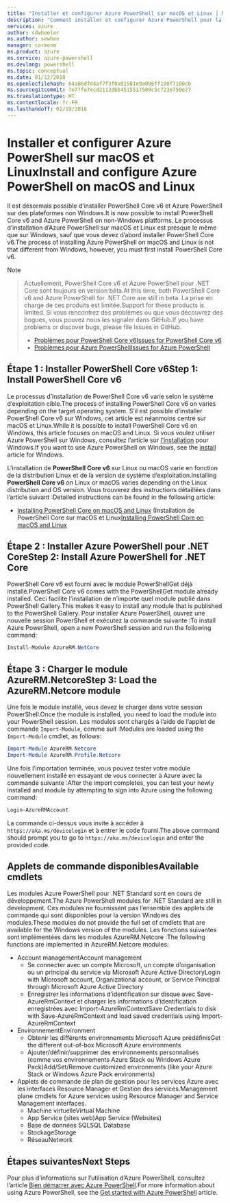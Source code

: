 ```yaml
---
title: "Installer et configurer Azure PowerShell sur macOS et Linux │ Microsoft Docs"
description: "Comment installer et configurer Azure PowerShell pour la première utilisation sur macOS et Linux."
services: azure
author: sdwheeler
ms.author: sewhee
manager: carmonm
ms.product: azure
ms.service: azure-powershell
ms.devlang: powershell
ms.topic: conceptual
ms.date: 01/12/2018
ms.openlocfilehash: 64a86dfd4af7f3f0a91501e9a096ff190f7100cb
ms.sourcegitcommit: 7e77fe7ecd2112d6b4515517509c5c723e750e27
ms.translationtype: HT
ms.contentlocale: fr-FR
ms.lasthandoff: 02/19/2018
---
```

# <a name="install-and-configure-azure-powershell-on-macos-and-linux"></a><span data-ttu-id="0b947-103">Installer et configurer Azure PowerShell sur macOS et Linux</span><span class="sxs-lookup"><span data-stu-id="0b947-103">Install and configure Azure PowerShell on macOS and Linux</span></span>

<span data-ttu-id="0b947-104">Il est désormais possible d’installer PowerShell Core v6 et Azure PowerShell sur des plateformes non Windows.</span><span class="sxs-lookup"><span data-stu-id="0b947-104">It is now possible to install PowerShell Core v6 and Azure PowerShell on non-Windows platforms.</span></span>
<span data-ttu-id="0b947-105">Le processus d’installation d’Azure PowerShell sur macOS et Linux est presque le même que sur Windows, sauf que vous devez d’abord installer PowerShell Core v6.</span><span class="sxs-lookup"><span data-stu-id="0b947-105">The process of installing Azure PowerShell on macOS and Linux is not that different from Windows, however, you must first install PowerShell Core v6.</span></span>

> [!NOTE]

> <span data-ttu-id="0b947-106">Actuellement, PowerShell Core v6 et Azure PowerShell pour .NET Core sont toujours en version bêta.</span><span class="sxs-lookup"><span data-stu-id="0b947-106">At this time, both PowerShell Core v6 and Azure PowerShell for .NET Core are still in beta.</span></span>
> <span data-ttu-id="0b947-107">La prise en charge de ces produits est limitée.</span><span class="sxs-lookup"><span data-stu-id="0b947-107">Support for these products is limited.</span></span> <span data-ttu-id="0b947-108">Si vous rencontrez des problèmes ou que vous découvrez des bogues, vous pouvez nous les signaler dans GitHub.</span><span class="sxs-lookup"><span data-stu-id="0b947-108">If you have problems or discover bugs, please file Issues in GitHub.</span></span>
>
> * [<span data-ttu-id="0b947-109">Problèmes pour PowerShell Core v6</span><span class="sxs-lookup"><span data-stu-id="0b947-109">Issues for PowerShell Core v6</span></span>](https://github.com/PowerShell/PowerShell/issues)
> * [<span data-ttu-id="0b947-110">Problèmes pour Azure PowerShell</span><span class="sxs-lookup"><span data-stu-id="0b947-110">Issues for Azure PowerShell</span></span>](https://github.com/azure/azure-docs-powershell/issues)

## <a name="step-1-install-powershell-core-v6"></a><span data-ttu-id="0b947-111">Étape 1 : Installer PowerShell Core v6</span><span class="sxs-lookup"><span data-stu-id="0b947-111">Step 1: Install PowerShell Core v6</span></span>

<span data-ttu-id="0b947-112">Le processus d’installation de PowerShell Core v6 varie selon le système d’exploitation cible.</span><span class="sxs-lookup"><span data-stu-id="0b947-112">The process of installing PowerShell Core v6 on varies depending on the target operating system.</span></span>
<span data-ttu-id="0b947-113">S’il est possible d’installer PowerShell Core v6 sur Windows, cet article est néanmoins centré sur macOS et Linux.</span><span class="sxs-lookup"><span data-stu-id="0b947-113">While it is possible to install PowerShell Core v6 on Windows, this article focuses on macOS and Linux.</span></span> <span data-ttu-id="0b947-114">Si vous voulez utiliser Azure PowerShell sur Windows, consultez l’article sur [l’installation](./install-azurerm-ps.md) pour Windows.</span><span class="sxs-lookup"><span data-stu-id="0b947-114">If you want to use Azure PowerShell on Windows, see the [install](./install-azurerm-ps.md) article for Windows.</span></span>

<span data-ttu-id="0b947-115">L’installation de **PowerShell Core v6** sur Linux ou macOS varie en fonction de la distribution Linux et de la version de système d’exploitation.</span><span class="sxs-lookup"><span data-stu-id="0b947-115">Installing **PowerShell Core v6** on Linux or macOS varies depending on the Linux distribution and OS version.</span></span>
<span data-ttu-id="0b947-116">Vous trouverez des instructions détaillées dans l’article suivant :</span><span class="sxs-lookup"><span data-stu-id="0b947-116">Detailed instructions can be found in the following article:</span></span>

- <span data-ttu-id="0b947-117">[Installing PowerShell Core on macOS and Linux](/powershell/scripting/setup/installing-powershell-core-on-macos-and-linux) (Installation de PowerShell Core sur macOS et Linux</span><span class="sxs-lookup"><span data-stu-id="0b947-117">[Installing PowerShell Core on macOS and Linux](/powershell/scripting/setup/installing-powershell-core-on-macos-and-linux)</span></span>

## <a name="step-2-install-azure-powershell-for-net-core"></a><span data-ttu-id="0b947-118">Étape 2 : Installer Azure PowerShell pour .NET Core</span><span class="sxs-lookup"><span data-stu-id="0b947-118">Step 2: Install Azure PowerShell for .NET Core</span></span>

<span data-ttu-id="0b947-119">PowerShell Core v6 est fourni avec le module PowerShellGet déjà installé.</span><span class="sxs-lookup"><span data-stu-id="0b947-119">PowerShell Core v6 comes with the PowerShellGet module already installed.</span></span> <span data-ttu-id="0b947-120">Ceci facilite l’installation de n’importe quel module publié dans PowerShell Gallery.</span><span class="sxs-lookup"><span data-stu-id="0b947-120">This makes it easy to install any module that is published to the PowerShell Gallery.</span></span> <span data-ttu-id="0b947-121">Pour installer Azure PowerShell, ouvrez une nouvelle session PowerShell et exécutez la commande suivante :</span><span class="sxs-lookup"><span data-stu-id="0b947-121">To install Azure PowerShell, open a new PowerShell session and run the following command:</span></span>

```powershell
Install-Module AzureRM.NetCore
```

## <a name="step-3-load-the-azurermnetcore-module"></a><span data-ttu-id="0b947-122">Étape 3 : Charger le module AzureRM.Netcore</span><span class="sxs-lookup"><span data-stu-id="0b947-122">Step 3: Load the AzureRM.Netcore module</span></span>

<span data-ttu-id="0b947-123">Une fois le module installé, vous devez le charger dans votre session PowerShell.</span><span class="sxs-lookup"><span data-stu-id="0b947-123">Once the module is installed, you need to load the module into your PowerShell session.</span></span> <span data-ttu-id="0b947-124">Les modules sont chargés à l’aide de l’applet de commande `Import-Module`, comme suit :</span><span class="sxs-lookup"><span data-stu-id="0b947-124">Modules are loaded using the `Import-Module` cmdlet, as follows:</span></span>

```powershell
Import-Module AzureRM.Netcore
Import-Module AzureRM.Profile.Netcore
```

<span data-ttu-id="0b947-125">Une fois l’importation terminée, vous pouvez tester votre module nouvellement installé en essayant de vous connecter à Azure avec la commande suivante :</span><span class="sxs-lookup"><span data-stu-id="0b947-125">After the import completes, you can test your newly installed and module by attempting to sign into Azure using the following command:</span></span>

```powershell
Login-AzureRMAccount
```

<span data-ttu-id="0b947-126">La commande ci-dessus vous invite à accéder à `https://aka.ms/devicelogin` et à entrer le code fourni.</span><span class="sxs-lookup"><span data-stu-id="0b947-126">The above command should prompt you to go to `https://aka.ms/devicelogin` and enter the provided code.</span></span>

## <a name="available-cmdlets"></a><span data-ttu-id="0b947-127">Applets de commande disponibles</span><span class="sxs-lookup"><span data-stu-id="0b947-127">Available cmdlets</span></span>

<span data-ttu-id="0b947-128">Les modules Azure PowerShell pour .NET Standard sont en cours de développement.</span><span class="sxs-lookup"><span data-stu-id="0b947-128">The Azure PowerShell modules for .NET Standard are still in development.</span></span> <span data-ttu-id="0b947-129">Ces modules ne fournissent pas l’ensemble des applets de commande qui sont disponibles pour la version Windows des modules.</span><span class="sxs-lookup"><span data-stu-id="0b947-129">These modules do not provide the full set of cmdlets that are available for the Windows version of the modules.</span></span> <span data-ttu-id="0b947-130">Les fonctions suivantes sont implémentées dans les modules AzureRM.Netcore :</span><span class="sxs-lookup"><span data-stu-id="0b947-130">The following functions are implemented in AzureRM.Netcore modules:</span></span>

* <span data-ttu-id="0b947-131">Account management</span><span class="sxs-lookup"><span data-stu-id="0b947-131">Account management</span></span>
  - <span data-ttu-id="0b947-132">Se connecter avec un compte Microsoft, un compte d’organisation ou un principal du service via Microsoft Azure Active Directory</span><span class="sxs-lookup"><span data-stu-id="0b947-132">Login with Microsoft account, Organizational account, or Service Principal through Microsoft Azure Active Directory</span></span>
  - <span data-ttu-id="0b947-133">Enregistrer les informations d’identification sur disque avec Save-AzureRmContext et charger les informations d’identification enregistrées avec Import-AzureRmContext</span><span class="sxs-lookup"><span data-stu-id="0b947-133">Save Credentials to disk with Save-AzureRmContext and load saved credentials using Import-AzureRmContext</span></span>
* <span data-ttu-id="0b947-134">Environnement</span><span class="sxs-lookup"><span data-stu-id="0b947-134">Environment</span></span>
  - <span data-ttu-id="0b947-135">Obtenir les différents environnements Microsoft Azure prédéfinis</span><span class="sxs-lookup"><span data-stu-id="0b947-135">Get the different out-of-box Microsoft Azure environments</span></span>
  - <span data-ttu-id="0b947-136">Ajouter/définir/supprimer des environnements personnalisés (comme vos environnements Azure Stack ou Windows Azure Pack)</span><span class="sxs-lookup"><span data-stu-id="0b947-136">Add/Set/Remove customized environments (like your Azure Stack or Windows Azure Pack environments)</span></span>
* <span data-ttu-id="0b947-137">Applets de commande de plan de gestion pour les services Azure avec les interfaces Resource Manager et Gestion des services.</span><span class="sxs-lookup"><span data-stu-id="0b947-137">Management plane cmdlets for Azure services using Resource Manager and Service Management interfaces.</span></span>
  - <span data-ttu-id="0b947-138">Machine virtuelle</span><span class="sxs-lookup"><span data-stu-id="0b947-138">Virtual Machine</span></span>
  - <span data-ttu-id="0b947-139">App Service (sites web)</span><span class="sxs-lookup"><span data-stu-id="0b947-139">App Service (Websites)</span></span>
  - <span data-ttu-id="0b947-140">Base de données SQL</span><span class="sxs-lookup"><span data-stu-id="0b947-140">SQL Database</span></span>
  - <span data-ttu-id="0b947-141">Stockage</span><span class="sxs-lookup"><span data-stu-id="0b947-141">Storage</span></span>
  - <span data-ttu-id="0b947-142">Réseau</span><span class="sxs-lookup"><span data-stu-id="0b947-142">Network</span></span>

## <a name="next-steps"></a><span data-ttu-id="0b947-143">Étapes suivantes</span><span class="sxs-lookup"><span data-stu-id="0b947-143">Next Steps</span></span>

<span data-ttu-id="0b947-144">Pour plus d’informations sur l’utilisation d’Azure PowerShell, consultez l’article [Bien démarrer avec Azure PowerShell](get-started-azureps.md).</span><span class="sxs-lookup"><span data-stu-id="0b947-144">For more information about using Azure PowerShell, see the [Get started with Azure PowerShell](get-started-azureps.md) article.</span></span>
